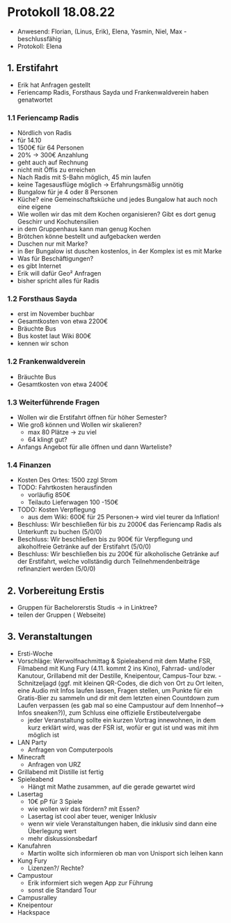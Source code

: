 ---
---

# Protokoll 18.08.22

- Anwesend: Florian, (Linus, Erik), Elena, Yasmin, Niel, Max - beschlussfähig
- Protokoll: Elena

## 1. Erstifahrt

- Erik hat Anfragen gestellt
- Feriencamp Radis, Forsthaus Sayda und Frankenwaldverein haben genatwortet

### 1.1 Feriencamp Radis

- Nördlich von Radis
- für 14.10
- 1500€ für 64 Personen
- 20% -> 300€ Anzahlung
- geht auch auf Rechnung
- nicht mit Öffis zu erreichen
- Nach Radis mit S-Bahn möglich, 45 min laufen
- keine Tagesausflüge möglich -> Erfahrungsmäßig unnötig
- Bungalow für je 4 oder 8 Personen
- Küche? eine Gemeinschaftsküche und jedes Bungalow hat auch noch eine eigene
- Wie wollen wir das mit dem Kochen organisieren? Gibt es dort genug Geschirr und Kochutensilien
- in dem Gruppenhaus kann man genug Kochen
- Brötchen könne bestellt und aufgebacken werden
- Duschen nur mit Marke?
- in 8er Bungalow ist duschen kostenlos, in 4er Komplex ist es mit Marke
- Was für Beschäftigungen?
- es gibt Internet
- Erik will dafür Geo² Anfragen
- bisher spricht alles für Radis

### 1.2 Forsthaus Sayda

- erst im November buchbar
- Gesamtkosten von etwa 2200€
- Bräuchte Bus
- Bus kostet laut Wiki 800€
- kennen wir schon

### 1.2 Frankenwaldverein

- Bräuchte Bus
- Gesamtkosten von etwa 2400€

### 1.3 Weiterführende Fragen

- Wollen wir die Erstifahrt öffnen für höher Semester?
- Wie groß können und Wollen wir skalieren?
  - max 80 Plätze -> zu viel
  - 64 klingt gut?
- Anfangs Angebot für alle öffnen und dann Warteliste?

### 1.4 Finanzen

- Kosten Des Ortes: 1500 zzgl Strom
- TODO: Fahrtkosten herausfinden
  - vorläufig 850€
  - Teilauto Lieferwagen 100 -150€
- TODO: Kosten Verpflegung
  - aus dem Wiki: 600€ für 25 Personen-> wird viel teurer da Inflation!
- Beschluss: Wir beschließen für bis zu 2000€ das Feriencamp Radis als Unterkunft zu buchen (5/0/0)
- Beschluss: Wir beschließen bis zu 900€ für Verpflegung und alkoholfreie Getränke auf der Erstifahrt (5/0/0)
- Beschluss: Wir beschließen bis zu 200€ für alkoholische Getränke auf der Erstifahrt, welche vollständig durch Teilnehmendenbeiträge refinanziert werden (5/0/0)

## 2. Vorbereitung Erstis

- Gruppen für Bachelorerstis Studis -> in Linktree?
- teilen der Gruppen ( Webseite)

## 3. Veranstaltungen

- Ersti-Woche
- Vorschläge: Werwolfnachmittag & Spieleabend mit dem Mathe FSR, Filmabend mit Kung Fury (4.11. kommt 2 ins Kino), Fahrrad- und/oder Kanutour, Grillabend mit der Destille, Kneipentour, Campus-Tour bzw. -Schnitzeljagd (ggf. mit kleinen QR-Codes, die dich von Ort zu Ort leiten, eine Audio mit Infos laufen lassen, Fragen stellen, um Punkte für ein Gratis-Bier zu sammeln und dir mit dem letzten einen Countdown zum Laufen verpassen (es gab mal so eine Campustour auf dem Innenhof--> Infos sneaken?)), zum Schluss eine offizielle Erstibeutelvergabe
  - jeder Veranstaltung sollte ein kurzen Vortrag innewohnen, in dem kurz erklärt wird, was der FSR ist, wofür er gut ist und was mit ihm möglich ist
- LAN Party
  - Anfragen von Computerpools
- Minecraft
  - Anfragen von URZ
- Grillabend mit Distille ist fertig
- Spieleabend
  - Hängt mit Mathe zusammen, auf die gerade gewartet wird
- Lasertag
  - 10€ pP für 3 Spiele
  - wie wollen wir das fördern? mit Essen?
  - Lasertag ist cool aber teuer, weniger Inklusiv
  - wenn wir viele Veranstaltungen haben, die inklusiv sind dann eine Überlegung wert
  - mehr diskussionsbedarf
- Kanufahren
  - Martin wollte sich informieren ob man von Unisport sich leihen kann
- Kung Fury
  - Lizenzen?/ Rechte?
- Campustour
  - Erik informiert sich wegen App zur Führung
  - sonst die Standard Tour
- Campusralley
- Kneipentour
- Hackspace
